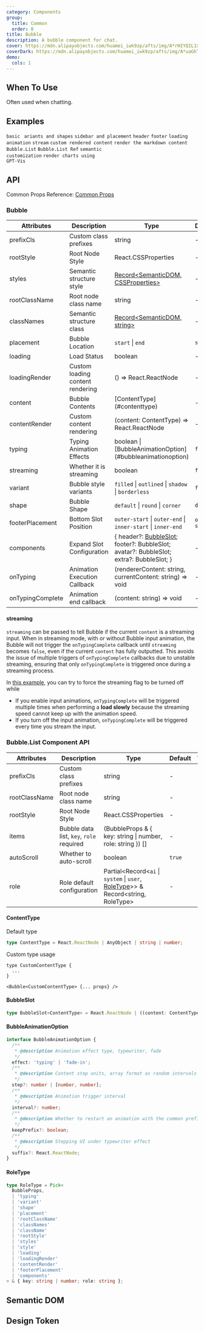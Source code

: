 ```yaml
---
category: Components
group:
  title: Common
  order: 0
title: Bubble
description: A bubble component for chat.
cover: https://mdn.alipayobjects.com/huamei_iwk9zp/afts/img/A*rHIYQIL1X-QAAAAAAAAAAAAADgCCAQ/original
coverDark: https://mdn.alipayobjects.com/huamei_iwk9zp/afts/img/A*uaGhTY1-LL0AAAAAAAAAAAAADgCCAQ/original
demo:
  cols: 1
---
```


## When To Use

Often used when chatting.

## Examples

<!-- prettier-ignore -->
<code src="./demo/basic.tsx" >basic</code>
<code src="./demo/variant-and-shape.tsx"> ariants and shapes</code>
<code src="./demo/sider-and-placement.tsx">sidebar and placement</code>
<code src="./demo/header.tsx">header</code>
<code src="./demo/footer.tsx">footer</code>
<code src="./demo/loading.tsx" >loading</code>
<code src="./demo/animation.tsx">animation</code>
<code src="./demo/stream.tsx">stream</code>
<code src="./demo/custom-content.tsx" >custom rendered content</code>
<code src="./demo/markdown.tsx">render the markdown content</code>
<code src="./demo/list.tsx" > Bubble.List</code>
<code src="./demo/list-ref.tsx">Bubble.List Ref</code>
<code src="./demo/semantic-list-custom.tsx">semantic customization</code>
<code src="./demo/gpt-vis.tsx">render charts using GPT-Vis</code>

## API

Common Props Reference: [Common Props](/docs/react/common-props)

### Bubble

<!-- prettier-ignore -->
| Attributes | Description | Type | Default | Version | 
|------|------|------|--------|------| 
| prefixCls | Custom class prefixes | string | - | - | 
| rootStyle | Root Node Style | React.CSSProperties | - | - | 
| styles | Semantic structure style | [Record<SemanticDOM, CSSProperties>](#semantic-dom) | - |  |
| rootClassName | Root node class name | string | - | - | 
| classNames | Semantic structure class | [Record<SemanticDOM, string>](#semantic-dom) | - |  |
| placement | Bubble Location | `start` \| `end` | `start` | - | 
| loading | Load Status | boolean | - | - | 
| loadingRender | Custom loading content rendering | () => React.ReactNode | - | - | 
| content | Bubble Contents | [ContentType] (#contenttype) | - | - | 
| contentRender | Custom content rendering | (content: ContentType) => React.ReactNode | - | - | 
| typing | Typing Animation Effects | boolean \| [BubbleAnimationOption] (#bubbleanimationoption) | `false` | - | 
| streaming | Whether it is streaming | boolean | `false` | - | 
| variant | Bubble style variants | `filled` \| `outlined` \| `shadow` \| `borderless` | `filled` | - | 
| shape | Bubble Shape | `default` \| `round` \| `corner` | `default` | - | 
| footerPlacement | Bottom Slot Position | `outer-start` \| `outer-end` \| `inner-start` \| `inner-end` | `outer-start` | - | 
| components | Expand Slot Configuration | { header?: [BubbleSlot](#bubbleslot); footer?: BubbleSlot; avatar?: BubbleSlot; extra?: BubbleSlot; } | - | - | 
| onTyping | Animation Execution Callback | (rendererContent: string, currentContent: string) => void | - | - | 
| onTypingComplete | Animation end callback | (content: string) => void | - | - |

#### streaming

`streaming` can be passed to tell Bubble if the current `content` is a streaming input. When in streaming mode, with or without Bubble input animation, the Bubble will not trigger the `onTypingComplete` callback until `streaming` becomes `false`, even if the current `content` has fully outputted. This avoids the issue of multiple triggers of `onTypingComplete` callbacks due to unstable streaming, ensuring that only `onTypingComplete` is triggered once during a streaming process.

In [this example](#bubble-demo-stream), you can try to force the streaming flag to be turned off while

- If you enable input animations, `onTypingComplete` will be triggered multiple times when performing a **load slowly** because the streaming speed cannot keep up with the animation speed.
- If you turn off the input animation, `onTypingComplete` will be triggered every time you stream the input.

### Bubble.List Component API

| Attributes | Description | Type | Default | Version |
| --- | --- | --- | --- | --- |
| prefixCls | Custom class prefixes | string | - | - |
| rootClassName | Root node class name | string | - | - |
| rootStyle | Root Node Style | React.CSSProperties | - | - |
| items | Bubble data list, `key`, `role` required | (BubbleProps & { key: string \| number, role: string }) [] | - | - |
| autoScroll | Whether to auto-scroll | boolean | `true` | - |
| role | Role default configuration | Partial<Record<`ai` \| `system` \| `user`, [RoleType](#roletype)>> & Record<string, RoleType> | - | - |

#### ContentType

Default type

```typescript
type ContentType = React.ReactNode | AnyObject | string | number;
```

Custom type usage

```tsx
type CustomContentType {
  ...
}

<Bubble<CustomContentType> {... props} />
```

#### BubbleSlot

```typescript
type BubbleSlot<ContentType> = React.ReactNode | ((content: ContentType) => React.ReactNode);
```

#### BubbleAnimationOption

```typescript
interface BubbleAnimationOption {
  /**
   * @description Animation effect type, typewriter, fade
   */
  effect: 'typing' | 'fade-in';
  /**
   * @description Content step units, array format as random intervals
   */
  step?: number | [number, number];
  /**
   * @description Animation trigger interval
   */
  interval?: number;
  /**
   * @description Whether to restart an animation with the common prefix of the text
   */
  keepPrefix?: boolean;
  /**
   * @description Stepping UI under typewriter effect
   */
  suffix?: React.ReactNode;
}
```

#### RoleType

```typescript
type RoleType = Pick<
  BubbleProps,
  | 'typing'
  | 'variant'
  | 'shape'
  | 'placement'
  | 'rootClassName'
  | 'classNames'
  | 'className'
  | 'rootStyle'
  | 'styles'
  | 'style'
  | 'loading'
  | 'loadingRender'
  | 'contentRender'
  | 'footerPlacement'
  | 'components'
> & { key: string | number; role: string };
```

## Semantic DOM

<code src="./demo/_semantic.tsx" simplify="true"></code>

## Design Token

<ComponentTokenTable component="Bubble"></ComponentTokenTable>

